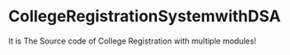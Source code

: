 # CollegeRegistrationSystemwithDSA
It is The Source code of College Registration with multiple modules!
